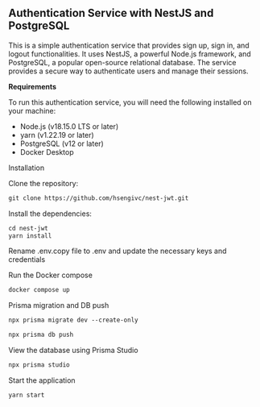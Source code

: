 ## **Authentication Service with NestJS and PostgreSQL**

This is a simple authentication service that provides sign up, sign in, and logout functionalities. It uses NestJS, a powerful Node.js framework, and PostgreSQL, a popular open-source relational database. The service provides a secure way to authenticate users and manage their sessions.

**Requirements**

To run this authentication service, you will need the following installed on your machine:

- Node.js (v18.15.0 LTS or later)
- yarn (v1.22.19 or later)
- PostgreSQL (v12 or later)
- Docker Desktop

Installation

Clone the repository:

```markdown
git clone https://github.com/hsengivc/nest-jwt.git
```

Install the dependencies:

```markdown
cd nest-jwt
yarn install
```

Rename .env.copy file to .env and update the necessary keys and credentials

Run the Docker compose

```markdown
docker compose up
```

Prisma migration and DB push

```markdown
npx prisma migrate dev --create-only

npx prisma db push
```

View the database using Prisma Studio

```markdown
npx prisma studio
```

Start the application

```markdown
yarn start
```
